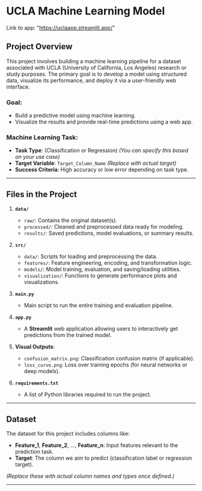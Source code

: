 #  UCLA Machine Learning Model
Link to app: "https://uclaapp.streamlit.app/"

## Project Overview

This project involves building a machine learning pipeline for a dataset associated with UCLA (University of California, Los Angeles) research or study purposes. The primary goal is to develop a model using structured data, visualize its performance, and deploy it via a user-friendly web interface.

### **Goal**:
- Build a predictive model using machine learning.
- Visualize the results and provide real-time predictions using a web app.

### **Machine Learning Task**:
- **Task Type**: (Classification or Regression) *(You can specify this based on your use case)*  
- **Target Variable**: `Target_Column_Name` *(Replace with actual target)*  
- **Success Criteria**: High accuracy or low error depending on task type.

---

## Files in the Project

1. **`data/`**
   - `raw/`: Contains the original dataset(s).
   - `processed/`: Cleaned and preprocessed data ready for modeling.
   - `results/`: Saved predictions, model evaluations, or summary results.

2. **`src/`**
   - `data/`: Scripts for loading and preprocessing the data.
   - `features/`: Feature engineering, encoding, and transformation logic.
   - `models/`: Model training, evaluation, and saving/loading utilities.
   - `visualization/`: Functions to generate performance plots and visualizations.

3. **`main.py`**
   - Main script to run the entire training and evaluation pipeline.

4. **`app.py`**
   - A **Streamlit** web application allowing users to interactively get predictions from the trained model.

5. **Visual Outputs**:
   - `confusion_matrix.png`: Classification confusion matrix (if applicable).
   - `loss_curve.png`: Loss over training epochs (for neural networks or deep models).

6. **`requirements.txt`**
   - A list of Python libraries required to run the project.

---

## Dataset

The dataset for this project includes columns like:

- **Feature_1**, **Feature_2**, ..., **Feature_n**: Input features relevant to the prediction task.
- **Target**: The column we aim to predict (classification label or regression target).

*(Replace these with actual column names and types once defined.)*

---

